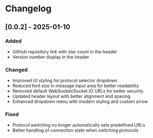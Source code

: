 # Changelog

## [0.0.2] - 2025-01-10

### Added
- GitHub repository link with star count in the header
- Version number display in the header

### Changed
- Improved UI styling for protocol selector dropdown
- Reduced font size in message input area for better readability
- Removed default WebSocket/Socket.IO URLs for better security
- Updated header layout with better alignment and spacing
- Enhanced dropdown menu with modern styling and custom arrow

### Fixed
- Protocol switching no longer automatically sets predefined URLs
- Better handling of connection state when switching protocols
